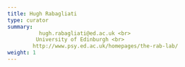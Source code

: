 ```yaml
---
title: Hugh Rabagliati
type: curator
summary:
          hugh.rabagliati@ed.ac.uk <br>
         University of Edinburgh <br>
        http://www.psy.ed.ac.uk/homepages/the-rab-lab/
weight: 1
---
```



